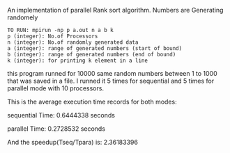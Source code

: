 An implementation of parallel Rank sort algorithm. Numbers are Generating randomely
    
    TO RUN:	mpirun -np p a.out n a b k
    p (integer): No.of Processors
    n (integer): No.of randomly generated data
    a (integer): range of generated numbers (start of bound)
    b (integer): range of generated numbers (end of bound)
    k (integer): for printing k element in a line




this program runned for 10000 same random numbers between 1 to 1000 that was saved in a file. I runned it 5 times for sequential and 5 times for parallel mode with 10 processors.

This is the average execution time records for both modes:

sequential Time:  0.6444338 seconds

parallel Time:  0.2728532 seconds

And the speedup(Tseq/Tpara) is: 2.36183396

   
